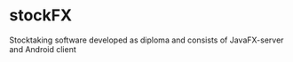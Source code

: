 # stockFX
Stocktaking software developed as diploma and consists of JavaFX-server and Android client
